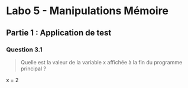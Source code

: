 # Labo 5 - Manipulations Mémoire

## Partie 1 : Application de test
### Question 3.1
> Quelle est la valeur de la variable x affichée à la fin du programme principal ?

x = 2

